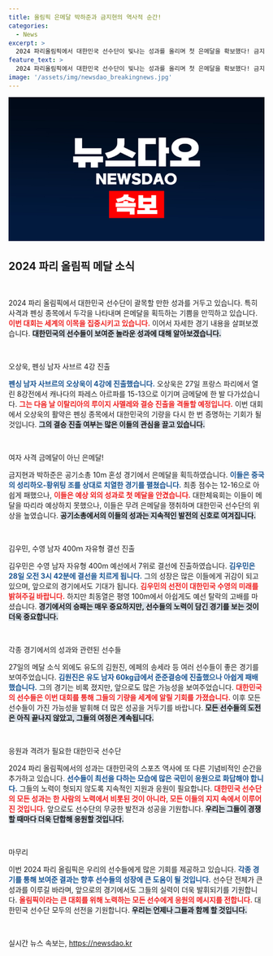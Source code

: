 ```yaml
---
title: 올림픽 은메달 박하준과 금지현의 역사적 순간!
categories:
  - News
excerpt: >
  2024 파리올림픽에서 대한민국 선수단이 빛나는 성과를 올리며 첫 은메달을 확보했다! 금지현과 박하준의 사격 혼성 팀이 중국을 제치고 은메달을 차지한 가운데, 오상욱은 남자 사브르 4강 진출로 금메달 도전을 이어간다.
feature_text: >
  2024 파리올림픽에서 대한민국 선수단이 빛나는 성과를 올리며 첫 은메달을 확보했다! 금지현과 박하준의 사격 혼성 팀이 중국을 제치고 은메달을 차지한 가운데, 오상욱은 남자 사브르 4강 진출로 금메달 도전을 이어간다.
image: '/assets/img/newsdao_breakingnews.jpg'
---
```


<p><img src="/assets/img/newsdao_breakingnews.jpg" alt="flaretime 속보" /></p>

<h2 data-ke-size="size26">2024 파리 올림픽 메달 소식</h2>

<p data-ke-size="size16">&nbsp;</p>

<p>2024 파리 올림픽에서 대한민국 선수단이 괄목할 만한 성과를 거두고 있습니다. 특히 사격과 펜싱 종목에서 두각을 나타내며 은메달을 획득하는 기쁨을 만끽하고 있습니다. <b><span style="color: #ee2323;">이번 대회는 세계의 이목을 집중시키고 있습니다.</span></b> 이어서 자세한 경기 내용을 살펴보겠습니다. <b><span style="background-color: #21538527;">대한민국의 선수들이 보여준 놀라운 성과에 대해 알아보겠습니다.</span></b> </p>

<p data-ke-size="size16">&nbsp;</p>

<p>오상욱, 펜싱 남자 사브르 4강 진출</p>

<p><b><span style="color: #1a5490;">펜싱 남자 사브르의 오상욱이 4강에 진출했습니다.</span></b> 오상욱은 27일 프랑스 파리에서 열린 8강전에서 캐나다의 파레스 아르파를 15-13으로 이기며 금메달에 한 발 다가섰습니다. <b><span style="color: #ee2323;">그는 다음 날 이탈리아의 루이지 사멜레와 결승 진출을 격돌할 예정입니다.</span></b> 이번 대회에서 오상욱의 활약은 펜싱 종목에서 대한민국의 기량을 다시 한 번 증명하는 기회가 될 것입니다. <b><span style="background-color: #21538527;">그의 결승 진출 여부는 많은 이들의 관심을 끌고 있습니다.</span></b></p>

<p data-ke-size="size16">&nbsp;</p>

<p>여자 사격 금메달이 아닌 은메달!</p>

<p>금지현과 박하준은 공기소총 10m 혼성 경기에서 은메달을 획득하였습니다. <b><span style="color: #1a5490;">이들은 중국의 성리하오-황위팅 조를 상대로 치열한 경기를 펼쳤습니다.</span></b> 최종 점수는 12-16으로 아쉽게 패했으나, <b><span style="color: #ee2323;">이들은 예상 외의 성과로 첫 메달을 안겼습니다.</span></b> 대한체육회는 이들이 메달을 따리라 예상하지 못했으나, 이들은 무려 은메달을 쟁취하며 대한민국 선수단의 위상을 높였습니다. <b><span style="background-color: #21538527;">공기소총에서의 이들의 성과는 지속적인 발전의 신호로 여겨집니다.</span></b></p>

<p data-ke-size="size16">&nbsp;</p>

<p>김우민, 수영 남자 400ｍ 자유형 결선 진출</p>

<p>김우민은 수영 남자 자유형 400m 예선에서 7위로 결선에 진출하였습니다. <b><span style="color: #1a5490;">김우민은 28일 오전 3시 42분에 결선을 치르게 됩니다.</span></b> 그의 성장은 많은 이들에게 귀감이 되고 있으며, 앞으로의 경기에서도 기대가 됩니다.  <b><span style="color: #ee2323;">김우민의 선전이 대한민국 수영의 미래를 밝혀주길 바랍니다.</span></b> 하지만 최동열은 평영 100m에서 아쉽게도 예선 탈락의 고배를 마셨습니다. <b><span style="background-color: #21538527;">경기에서의 승패는 매우 중요하지만, 선수들의 노력이 담긴 경기를 보는 것이 더욱 중요합니다.</span></b></p>

<p data-ke-size="size16">&nbsp;</p>

<p>각종 경기에서의 성과와 관련된 선수들</p>

<p>27일의 메달 소식 외에도 유도의 김원진, 에페의 송세라 등 여러 선수들이 좋은 경기를 보여주었습니다. <b><span style="color: #1a5490;">김원진은 유도 남자 60kg급에서 준준결승에 진출했으나 아쉽게 패배했습니다.</span></b> 그의 경기는 비록 졌지만, 앞으로도 많은 가능성을 보여주었습니다. <b><span style="color: #ee2323;">대한민국의 선수들은 이번 대회를 통해 그들의 기량을 세계에 알릴 기회를 가졌습니다.</span></b> 이후 모든 선수들이 가진 가능성을 발휘해 더 많은 성공을 거두기를 바랍니다. <b><span style="background-color: #21538527;">모든 선수들의 도전은 아직 끝나지 않았고, 그들의 여정은 계속됩니다.</span></b></p>

<p data-ke-size="size16">&nbsp;</p>

<p>응원과 격려가 필요한 대한민국 선수단</p>

<p>2024 파리 올림픽에서의 성과는 대한민국의 스포츠 역사에 또 다른 기념비적인 순간을 추가하고 있습니다. <b><span style="color: #1a5490;">선수들이 최선을 다하는 모습에 많은 국민이 응원으로 화답해야 합니다.</span></b> 그들의 노력이 헛되지 않도록 지속적인 지원과 응원이 필요합니다. <b><span style="color: #ee2323;">대한민국 선수단의 모든 성과는 한 사람의 노력에서 비롯된 것이 아니라, 모든 이들의 지지 속에서 이루어진 것입니다.</span></b> 앞으로도 선수단의 무궁한 발전과 성공을 기원합니다. <b><span style="background-color: #21538527;">우리는 그들이 경쟁할 때마다 더욱 단합해 응원할 것입니다.</span></b></p>

<p data-ke-size="size16">&nbsp;</p>

<p>마무리</p>

<p>이번 2024 파리 올림픽은 우리의 선수들에게 많은 기회를 제공하고 있습니다. <b><span style="color: #1a5490;">각종 경기를 통해 보여준 결과는 향후 선수들의 성장에 큰 도움이 될 것입니다.</span></b> 선수단 전체가 큰 성과를 이루길 바라며, 앞으로의 경기에서도 그들의 실력이 더욱 발휘되기를 기원합니다. <b><span style="color: #ee2323;">올림픽이라는 큰 대회를 위해 노력하는 모든 선수에게 응원의 메시지를 전합니다.</span></b> 대한민국 선수단 모두의 선전을 기원합니다. <b><span style="background-color: #21538527;">우리는 언제나 그들과 함께 할 것입니다.</span></b></p>

<p data-ke-size="size16">&nbsp;</p>
실시간 뉴스 속보는, <a href="https://newsdao.kr" rel="dofollow">https://newsdao.kr</a>


